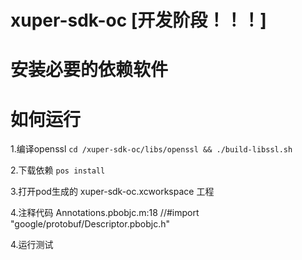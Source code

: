 # xuper-sdk-oc [开发阶段！！！]

# 安装必要的依赖软件

# 如何运行

1.编译openssl
`
cd /xuper-sdk-oc/libs/openssl && ./build-libssl.sh
`

2.下载依赖
`
pos install
`

3.打开pod生成的 xuper-sdk-oc.xcworkspace 工程

4.注释代码 Annotations.pbobjc.m:18  //#import "google/protobuf/Descriptor.pbobjc.h"


4.运行测试

